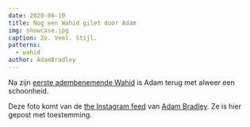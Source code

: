 ```yaml
---
date: 2020-08-10
title: Nog een Wahid gilet door Adam
img: showcase.jpg
caption: Zo. Veel. Stijl.
patterns:
  - wahid
author: AdamBradley
---
```


Na zijn [eerste adembenemende Wahid](/showcase/wahid-by-adam/) is Adam terug met alweer een schoonheid.

<Note>

Deze foto komt van de [the Instagram feed](https://www.instagram.com/p/CDPh9MbhWuH/) van [Adam Bradley](https://www.instagram.com/grandmarquess/). 
Ze is hier gepost met toestemming.

</Note>
